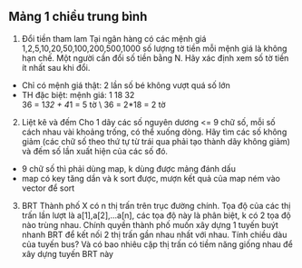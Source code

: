 ## Mảng 1 chiều trung bình 
1. Đổi tiền tham lam 
Tại ngân hàng có các mệnh giá 1,2,5,10,20,50,100,200,500,1000 số lượng tờ tiền mỗi mệnh giá là không hạn chế. Một người cần đổi số tiền bằng N. Hãy xác định xem số tờ tiền ít nhất sau khi đổi. 
- Chỉ có mệnh giá thật: 2 lần số bé không vượt quá số lớn 
- TH đặc biệt:
mệnh giá: 1 18 32 \
36 = 1*32 + 4*1 = 5 tờ \ 
36 = 2*18 = 2 tờ 
2. Liệt kê và đếm
Cho 1 dãy các số nguyên dương <= 9 chữ số, mỗi số cách nhau vài khoảng trống, có thể xuống dòng. Hãy tìm các số không giảm (các chữ số theo thứ tự từ trái qua phải tạo thành dãy không giảm) và đếm số lần xuất hiện của các số đó. 
- 9 chữ số thì phải dùng map, k dùng được mảng đánh dấu 
- map có key tăng dần và k sort được, mượn kết quả của map ném vào vector để sort 
3. BRT 
Thành phố X có n thị trấn trên trục đường chính. Tọa độ của các thị trấn lần lượt là a[1],a[2],...a[n], các tọa độ này là phân biệt, k có 2 tọa độ nào trùng nhau. Chính quyền thành phố muốn xây dựng 1 tuyến buýt nhanh BRT để kết nối 2 thị trấn gần nhau nhất với nhau. Tính chiều dàu của tuyến bus? Và có bao nhiêu cặp thị trấn có tiềm năng giống nhau để xây dựng tuyến BRT này 



